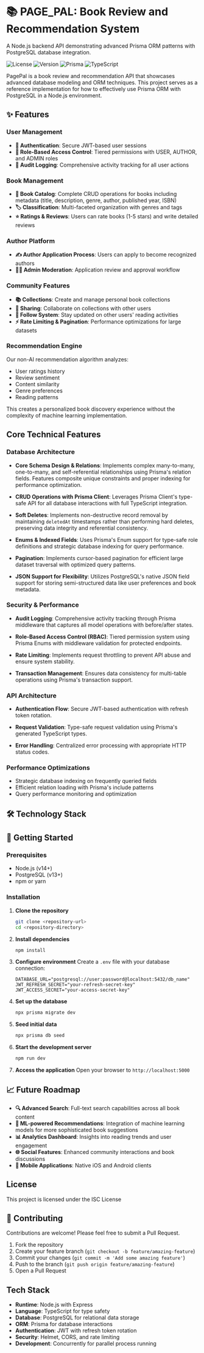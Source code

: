 # 📚 PAGE_PAL: Book Review and Recommendation System

A Node.js backend API demonstrating advanced Prisma ORM patterns with PostgreSQL database integration.

![License](https://img.shields.io/badge/license-ISC-blue)
![Version](https://img.shields.io/badge/version-1.0.0-green)
![Prisma](https://img.shields.io/badge/Prisma-6.6.0-blueviolet)
![TypeScript](https://img.shields.io/badge/TypeScript-5.8.3-blue)

PagePal is a book review and recommendation API that showcases advanced database modeling and ORM techniques. This project serves as a reference implementation for how to effectively use Prisma ORM with PostgreSQL in a Node.js environment.

## ✨ Features

### User Management

- **🔐 Authentication**: Secure JWT-based user sessions
- **👑 Role-Based Access Control**: Tiered permissions with USER, AUTHOR, and ADMIN roles
- **📝 Audit Logging**: Comprehensive activity tracking for all user actions

### Book Management

- **📖 Book Catalog**: Complete CRUD operations for books including metadata (title, description, genre, author, published year, ISBN)
- **🏷️ Classification**: Multi-faceted organization with genres and tags
- **⭐ Ratings & Reviews**: Users can rate books (1-5 stars) and write detailed reviews

### Author Platform

- **✍️ Author Application Process**: Users can apply to become recognized authors
- **👨‍💼 Admin Moderation**: Application review and approval workflow

### Community Features

- **📚 Collections**: Create and manage personal book collections
- **🤝 Sharing**: Collaborate on collections with other users
- **👥 Follow System**: Stay updated on other users' reading activities
- **⚡ Rate Limiting & Pagination**: Performance optimizations for large datasets

### Recommendation Engine

Our non-AI recommendation algorithm analyzes:

- User ratings history
- Review sentiment
- Content similarity
- Genre preferences
- Reading patterns

This creates a personalized book discovery experience without the complexity of machine learning implementation.

## Core Technical Features

### Database Architecture

- **Core Schema Design & Relations**: Implements complex many-to-many, one-to-many, and self-referential relationships using Prisma's relation fields. Features composite unique constraints and proper indexing for performance optimization.

- **CRUD Operations with Prisma Client**: Leverages Prisma Client's type-safe API for all database interactions with full TypeScript integration.

- **Soft Deletes**: Implements non-destructive record removal by maintaining `deletedAt` timestamps rather than performing hard deletes, preserving data integrity and referential consistency.

- **Enums & Indexed Fields**: Uses Prisma's Enum support for type-safe role definitions and strategic database indexing for query performance.

- **Pagination**: Implements cursor-based pagination for efficient large dataset traversal with optimized query patterns.

- **JSON Support for Flexibility**: Utilizes PostgreSQL's native JSON field support for storing semi-structured data like user preferences and book metadata.

### Security & Performance

- **Audit Logging**: Comprehensive activity tracking through Prisma middleware that captures all model operations with before/after states.

- **Role-Based Access Control (RBAC)**: Tiered permission system using Prisma Enums with middleware validation for protected endpoints.

- **Rate Limiting**: Implements request throttling to prevent API abuse and ensure system stability.

- **Transaction Management**: Ensures data consistency for multi-table operations using Prisma's transaction support.

### API Architecture

- **Authentication Flow**: Secure JWT-based authentication with refresh token rotation.

- **Request Validation**: Type-safe request validation using Prisma's generated TypeScript types.

- **Error Handling**: Centralized error processing with appropriate HTTP status codes.

### Performance Optimizations

- Strategic database indexing on frequently queried fields
- Efficient relation loading with Prisma's include patterns
- Query performance monitoring and optimization

## 🛠️ Technology Stack

## 🚀 Getting Started

### Prerequisites

- Node.js (v14+)
- PostgreSQL (v13+)
- npm or yarn

### Installation

1. **Clone the repository**

   ```bash
   git clone <repository-url>
   cd <repository-directory>
   ```

2. **Install dependencies**

   ```bash
   npm install
   ```

3. **Configure environment**
   Create a `.env` file with your database connection:

   ```
   DATABASE_URL="postgresql://user:password@localhost:5432/db_name"
   JWT_REFRESH_SECRET="your-refresh-secret-key"
   JWT_ACCESS_SECRET="your-access-secret-key"
   ```

4. **Set up the database**

   ```bash
   npx prisma migrate dev
   ```

5. **Seed initial data**

   ```bash
   npx prisma db seed
   ```

6. **Start the development server**

   ```bash
   npm run dev
   ```

7. **Access the application**
   Open your browser to `http://localhost:5000`

## 📈 Future Roadmap

- **🔍 Advanced Search**: Full-text search capabilities across all book content
- **🤖 ML-powered Recommendations**: Integration of machine learning models for more sophisticated book suggestions
- **📊 Analytics Dashboard**: Insights into reading trends and user engagement
- **🌐 Social Features**: Enhanced community interactions and book discussions
- **📱 Mobile Applications**: Native iOS and Android clients

## License

This project is licensed under the ISC License

## 👥 Contributing

Contributions are welcome! Please feel free to submit a Pull Request.

1. Fork the repository
2. Create your feature branch (`git checkout -b feature/amazing-feature`)
3. Commit your changes (`git commit -m 'Add some amazing feature'`)
4. Push to the branch (`git push origin feature/amazing-feature`)
5. Open a Pull Request

## Tech Stack

- **Runtime**: Node.js with Express
- **Language**: TypeScript for type safety
- **Database**: PostgreSQL for relational data storage
- **ORM**: Prisma for database interactions
- **Authentication**: JWT with refresh token rotation
- **Security**: Helmet, CORS, and rate limiting
- **Development**: Concurrently for parallel process running
